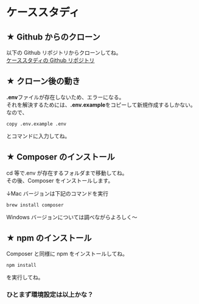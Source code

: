 # ケーススタディ

## ★ Github からのクローン

以下の Github リポジトリからクローンしてね。  
[ケーススタディの Github リポジトリ](https://github.com/Sigoku14/case4)

## ★ クローン後の動き

**.env**ファイルが存在しないため、エラーになる。  
それを解決するためには、**.env.example**をコピーして新規作成するしかない。
なので、

```
copy .env.example .env
```

とコマンドに入力してね。

## ★ Composer のインストール

cd 等で.env が存在するフォルダまで移動してね。  
その後、Composer をインストールします。

↓Mac バージョンは下記のコマンドを実行

```
brew install composer
```

Windows バージョンについては調べながらよろしく〜

## ★ npm のインストール

Composer と同様に npm をインストールしてね。

```
npm install
```

を実行してね。

### ひとまず環境設定は以上かな？
